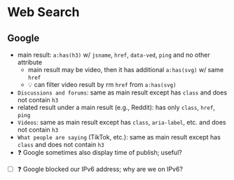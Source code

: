 # Web Search

## Google

- main result: `a:has(h3)` w/ `jsname`, `href`, `data-ved`, `ping` and
    no other attribute
    - main result may be video, then it has additional `a:has(svg)`
        w/ same `href`
    - 💡 can filter video result by rm `href` from `a:has(svg)`
- `Discussions and forums`: same as main result except has `class` and
    does not contain `h3`
- related result under a main result (e.g., Reddit): has only `class`,
    `href`, `ping`
- `Videos`: same as main result except has `class`, `aria-label`, etc.
    and does not contain `h3`
- `What people are saying` (TikTok, etc.): same as main result except
    has `class` and does not contain `h3`
- ❓ Google sometimes also display time of publish; useful?

- [ ] ❓ Google blocked our IPv6 address; why are we on IPv6?
